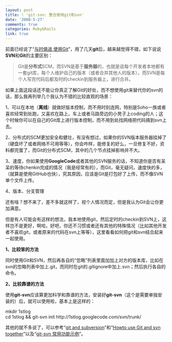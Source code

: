 ```yaml
---
layout: post
title: ! 'git-svn: 整合使用git和svn'
date: '2008-5-27'
comments: true
categories: Ruby&Rails
link: true
---
```

<p>前面已经说了&ldquo;<a href="http://iceskysl.1sters.com/?action=show&amp;id=289">与时俱进,使用Git</a>&rdquo;，用了几天<strong>git</strong>后，越来越觉得不错，如下说说<strong>SVN</strong>和<strong>Git</strong>的主要区别：</p>
<blockquote>
<p>Git是<strong>分布式</strong>SCM，而SVN是基于<strong>服务器</strong>的，也就是说每个开发者本地都有一套git库，每个人维护自己的版本（或者合并其他人的版本），而SVN是每个人写完代码后都及时的checkin到服务器上，进行合并。</p>
</blockquote>
<p>如果上面这段话还不能让你真正了解Git的好处，而不想使用git来替代你的svn的话，那么我再列举几个我认为不错的比较直观的场景：</p>
<p>1、可以在本地（<strong>离线</strong>）就做好版本控制，而不用时刻连网，特别是Soho一族或者喜欢经常到处跑，又喜欢在路上、车上或者马路旁边的小凳子上coding的人；这个时候你可以在自己的Git库上进行版本控制，而不用到处找网络把代码搞到svn上去。</p>
<p>2、分布式的SCM更加安全和健壮，有没有想过，如果你的SVN版本服务器挂掉了（硬盘坏了或者网络不可用等等），你会咋样，能修复的好么，一旦修复不好，资料都完蛋了，而Git的分布式SCM，其中的几个节点挂掉影响并不大。</p>
<p>3、速度，你如果使用<strong>GoogleCode</strong>或者其他的SVN服务的话，不知道你是否有呆呆的等待chenkin完成的情况（我是经常有的），而Git，毫无疑问，速度快的多，（就算是使用GitHub也快），究其原因，应该是Git是打包好了上传，而不像SVN单个文件上传。</p>
<p>4、版本、分支管理</p>
<p>还有啥？想不来了，差不多就这样了，视个人情况而定，但是我认为Git会让你更加满意。</p>
<p>但是有人可能会有这样的想法，我本地使用git，然后定时的checkin到SVN上，这样岂不是更好，啊哈，好吧，你还不习惯或者还有其他的特殊情况（比如其他开发者不喜欢git，或者原来的代码在svn上等等），这里看看如何把git和svn结合起来一起使用。</p>
<p><strong>1、比较笨的方法</strong></p>
<p>同时使用Git和SVN，然后再各自的&ldquo;忽略&rdquo;列表里面加加上对方的版本库，比如在svn的忽略列表中加上.git，而同时在git的.gitignore中加上.svn；然后执行各自的命令。</p>
<p><strong>2、比较靠谱的方法</strong></p>
<p>使用<strong>git-svn</strong>应该算更加科学和靠谱的方法，安装好<strong>git-svn</strong>（这个是需要单独安装的）后，就可以使用啦，基本上是这样的：</p>
<p>mkdir 1stlog<br />
cd 1stlog &amp;&amp; git-svn init http://1stlog.googlecode.com/svn/trunk/</p>
<p>其他的就不多说了，可以参考&ldquo;<a href="http://pluskid.lifegoo.com/?p=24">git and subversion</a>&rdquo;和&ldquo;<a href="http://www.flavio.castelli.name/howto_use_git_with_svn">Howto use Git and svn together</a>&rdquo;以及&ldquo;<a href="http://privacymania.info/index.php?hl=f5&amp;q=uggc%3A%2F%2Ff5hagl.oybtfcbg.pbz%2F2008%2F03%2Ftvg-fia.ugzy">git-svn 常用功能示例</a>&rdquo;。</p>
